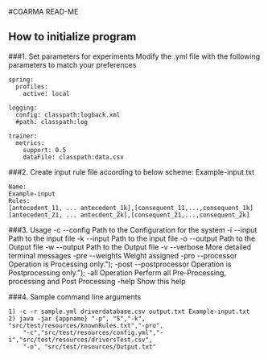 #CGARMA READ-ME 
## How to initialize program

###1. Set parameters for experiments 
Modify the .yml file with the following parameters to match your preferences 
```
spring:
  profiles:
    active: local

logging:
  config: classpath:logback.xml
  #path: classpath:log

trainer:
  metrics:
    support: 0.5
    dataFile: classpath:data.csv

```

###2. Create input rule file according to below scheme:
Example-input.txt
```$xslt
Name: 
Example-input
Rules:
[antecedent_11, ... antecedent_1k],[consequent_11,...,consequent_1k]
[antecedent_21, ... antecdent_2k],[consequent_21,...,consequent_2k]
```

###3. Usage
-c     --config           Path to the Configuration for the system
-i     --input            Path to the input file
-k     --input            Path to the input file
-o     --output           Path to the Output file
-w     --output           Path to the Output file
-v     --verbose          More detailed terminal messages
-pre   --weights          Weight assigned
-pro   --processor        Operation is Processing only.");
-post  --postprocessor    Operation is Postprocessing only.");
-all                      Operation Perform all Pre-Processing, processing and Post Processing
-help                     Show this help


###4. Sample command line arguments
```$xslt
1) -c -r sample.yml driverdatabase.csv output.txt Example-input.txt
2) java -jar {appname} "-p", "5","-k", "src/test/resources/knownRules.txt","-pro",
    "-c","src/test/resources/config.yml","-i","src/test/resources/driversTest.csv",
    "-o", "src/test/resources/Output.txt"
```